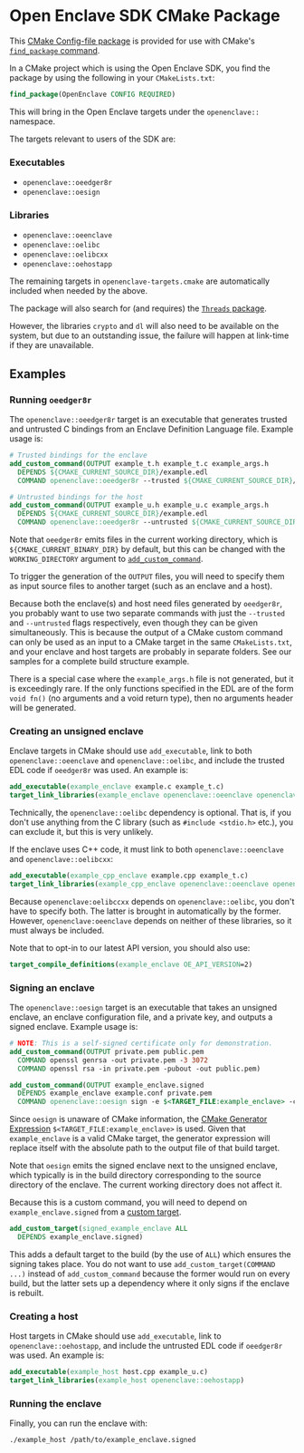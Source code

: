 Open Enclave SDK CMake Package
==============================

This [CMake Config-file package](https://cmake.org/cmake/help/latest/manual/cmake-packages.7.html)
is provided for use with CMake's
[`find_package` command](https://cmake.org/cmake/help/latest/command/find_package.html).

In a CMake project which is using the Open Enclave SDK, you find the package by
using the following in your `CMakeLists.txt`:

```cmake
find_package(OpenEnclave CONFIG REQUIRED)
```

This will bring in the Open Enclave targets under the `openenclave::` namespace.

The targets relevant to users of the SDK are:

### Executables

- `openenclave::oeedger8r`
- `openenclave::oesign`

### Libraries

- `openenclave::oeenclave`
- `openenclave::oelibc`
- `openenclave::oelibcxx`
- `openenclave::oehostapp`

The remaining targets in `openenclave-targets.cmake` are automatically included
when needed by the above.

The package will also search for (and requires) the
[`Threads` package](https://cmake.org/cmake/help/latest/module/FindThreads.html).

However, the libraries `crypto` and `dl` will also need to be available on the
system, but due to an outstanding issue, the failure will happen at link-time if
they are unavailable.

Examples
--------

### Running `oeedger8r`

The `openenclave::oeedger8r` target is an executable that generates trusted and
untrusted C bindings from an Enclave Definition Language file. Example usage is:

```cmake
# Trusted bindings for the enclave
add_custom_command(OUTPUT example_t.h example_t.c example_args.h
  DEPENDS ${CMAKE_CURRENT_SOURCE_DIR}/example.edl
  COMMAND openenclave::oeedger8r --trusted ${CMAKE_CURRENT_SOURCE_DIR}/example.edl)

# Untrusted bindings for the host
add_custom_command(OUTPUT example_u.h example_u.c example_args.h
  DEPENDS ${CMAKE_CURRENT_SOURCE_DIR}/example.edl
  COMMAND openenclave::oeedger8r --untrusted ${CMAKE_CURRENT_SOURCE_DIR}/example.edl)
```

Note that `oeedger8r` emits files in the current working directory, which is
`${CMAKE_CURRENT_BINARY_DIR}` by default, but this can be changed with the
`WORKING_DIRECTORY` argument to
[`add_custom_command`](https://cmake.org/cmake/help/latest/command/add_custom_command.html).

To trigger the generation of the `OUTPUT` files, you will need to specify them
as input source files to another target (such as an enclave and a host).

Because both the enclave(s) and host need files generated by `oeedger8r`, you
probably want to use two separate commands with just the `--trusted` and
`--untrusted` flags respectively, even though they can be given simultaneously.
This is because the output of a CMake custom command can only be used as an
input to a CMake target in the same `CMakeLists.txt`, and your enclave and host
targets are probably in separate folders. See our samples for a complete build
structure example.

There is a special case where the `example_args.h` file is not generated, but it
is exceedingly rare. If the only functions specified in the EDL are of the form
`void fn()` (no arguments and a void return type), then no arguments header will
be generated.

### Creating an unsigned enclave

Enclave targets in CMake should use `add_executable`, link to both
`openenclave::oeenclave` and `openenclave::oelibc`, and include the trusted EDL
code if `oeedger8r` was used. An example is:

```cmake
add_executable(example_enclave example.c example_t.c)
target_link_libraries(example_enclave openenclave::oeenclave openenclave::oelibc)
```

Technically, the `openenclave::oelibc` dependency is optional. That is, if you
don't use anything from the C library (such as `#include <stdio.h>` etc.), you
can exclude it, but this is very unlikely.

If the enclave uses C++ code, it must link to both `openenclave::oeenclave` and
`openenclave::oelibcxx`:

```cmake
add_executable(example_cpp_enclave example.cpp example_t.c)
target_link_libraries(example_cpp_enclave openenclave::oeenclave openenclave::oelibcxx)
```

Because `openenclave:oelibccxx` depends on `openenclave::oelibc`, you don't have
to specify both. The latter is brought in automatically by the former. However,
`openenclave:oeenclave` depends on neither of these libraries, so it must always
be included.

Note that to opt-in to our latest API version, you should also use:

```cmake
target_compile_definitions(example_enclave OE_API_VERSION=2)
```

### Signing an enclave

The `openenclave::oesign` target is an executable that takes an unsigned
enclave, an enclave configuration file, and a private key, and outputs a signed
enclave. Example usage is:

```cmake
# NOTE: This is a self-signed certificate only for demonstration.
add_custom_command(OUTPUT private.pem public.pem
  COMMAND openssl genrsa -out private.pem -3 3072
  COMMAND openssl rsa -in private.pem -pubout -out public.pem)

add_custom_command(OUTPUT example_enclave.signed
  DEPENDS example_enclave example.conf private.pem
  COMMAND openenclave::oesign sign -e $<TARGET_FILE:example_enclave> -c ${CMAKE_CURRENT_SOURCE_DIR}/example.conf -k private.pem)
```

Since `oesign` is unaware of CMake information, the
[CMake Generator Expression](https://cmake.org/cmake/help/latest/manual/cmake-generator-expressions.7.html)
`$<TARGET_FILE:example_enclave>` is used. Given that `example_enclave` is a
valid CMake target, the generator expression will replace itself with the
absolute path to the output file of that build target.

Note that `oesign` emits the signed enclave next to the unsigned enclave, which
typically is in the build directory corresponding to the source directory of the
enclave. The current working directory does not affect it.

Because this is a custom command, you will need to depend on
`example_enclave.signed` from a
[custom target](https://cmake.org/cmake/help/latest/command/add_custom_target.html).

```cmake
add_custom_target(signed_example_enclave ALL
  DEPENDS example_enclave.signed)
```

This adds a default target to the build (by the use of `ALL`) which ensures the
signing takes place. You do not want to use `add_custom_target(COMMAND ...)`
instead of `add_custom_command` because the former would run on every build, but
the latter sets up a dependency where it only signs if the enclave is rebuilt.

### Creating a host

Host targets in CMake should use `add_executable`, link to
`openenclave::oehostapp`, and include the untrusted EDL code if `oeedger8r` was
used. An example is:

```cmake
add_executable(example_host host.cpp example_u.c)
target_link_libraries(example_host openenclave::oehostapp)
```

### Running the enclave

Finally, you can run the enclave with:

```sh
./example_host /path/to/example_enclave.signed
```
